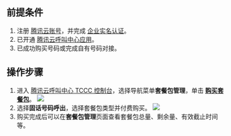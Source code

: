 ## 前提条件
1. 注册 [腾讯云账号](https://cloud.tencent.com/document/product/378/17985)，并完成 [企业实名认证](https://cloud.tencent.com/document/product/378/10496)。
2. 已开通 [腾讯云呼叫中心应用](https://cloud.tencent.com/document/product/679/73494)。
3. 已成功购买号码或完成自有号码对接。

## 操作步骤
1. 进入 [腾讯云呼叫中心 TCCC 控制台](https://console.cloud.tencent.com/ccc)，选择导航菜单**套餐包管理**，单击 **[购买套餐包](https://buy.cloud.tencent.com/ccc_pkg)**。
![](https://qcloudimg.tencent-cloud.cn/raw/2353f30d46cc77badb5a4f25b070a6ff.png)
2. 选择**固话号码呼出**，选择套餐包类型并付费购买。
![](https://qcloudimg.tencent-cloud.cn/raw/f0e1863da344a0aa3b192e4a985add1e.png)
3. 购买完成后可以在**套餐包管理**页面查看套餐包总量、剩余量、有效截止时间等。
